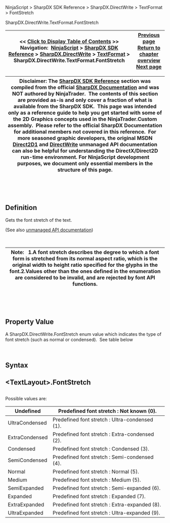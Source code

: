 ﻿


NinjaScript \> SharpDX SDK Reference \> SharpDX.DirectWrite \> TextFormat \> FontStretch






















SharpDX.DirectWrite.TextFormat.FontStretch







| \<\< [Click to Display Table of Contents](sharpdx_directwrite_textformat_fontstretch.md) \>\> **Navigation:**     [NinjaScript](ninjascript.md) \> [SharpDX SDK Reference](sharpdx_sdk_reference.md) \> [SharpDX.DirectWrite](sharpdx_directwrite.md) \> [TextFormat](sharpdx_directwrite_textformat.md) \> SharpDX.DirectWrite.TextFormat.FontStretch | [Previous page](sharpdx_directwrite_textformat_fontsize.md) [Return to chapter overview](sharpdx_directwrite_textformat.md) [Next page](sharpdx_directwrite_textformat_fontstyle.md) |
| --- | --- |













| Disclaimer: The [SharpDX SDK Reference](sharpdx_sdk_reference.md) section was compiled from the official [SharpDX Documentation](http://sharpdx.org/) and was NOT authored by NinjaTrader.  The contents of this section are provided as\-is and only cover a fraction of what is available from the SharpDX SDK.  This page was intended only as a reference guide to help you get started with some of the 2D Graphics concepts used in the NinjaTrader.Custom assembly.  Please refer to the official SharpDX Documentation for additional members not covered in this reference.  For more seasoned graphic developers, the original MSDN [Direct2D1](https://msdn.microsoft.com/en-us/library/windows/desktop/dd370990.aspx) and [DirectWrite](https://msdn.microsoft.com/en-us/library/windows/desktop/dd368038.aspx) unmanaged API documentation can also be helpful for understanding the DirectX/Direct2D run\-time environment. For NinjaScript development purposes, we document only essential members in the structure of this page. |
| --- |



 


 


## Definition


Gets the font stretch of the text. 


(See also [unmanaged API documentation](https://msdn.microsoft.com/en-us/library/dd316646.aspx))


 




| Note:   1\.A font stretch describes the degree to which a font form is stretched from its normal aspect ratio, which is the original width to height ratio specified for the glyphs in the font.2\.Values other than the ones defined in the enumeration are considered to be invalid, and are rejected by font API functions. |
| --- |



 


 


## Property Value


A SharpDX.DirectWrite.FontStretch enum value which indicates the type of font stretch (such as normal or condensed).  See table below


 


## Syntax


## \<TextLayout\>.FontStretch


## 


Possible values are:




| Undefined | Predefined font stretch : Not known (0\). |
| --- | --- |
| UltraCondensed | Predefined font stretch : Ultra\-condensed (1\). |
| ExtraCondensed | Predefined font stretch : Extra\-condensed (2\). |
| Condensed | Predefined font stretch : Condensed (3\). |
| SemiCondensed | Predefined font stretch : Semi\-condensed (4\). |
| Normal | Predefined font stretch : Normal (5\). |
| Medium | Predefined font stretch : Medium (5\). |
| SemiExpanded | Predefined font stretch : Semi\-expanded (6\). |
| Expanded | Predefined font stretch : Expanded (7\). |
| ExtraExpanded | Predefined font stretch : Extra\-expanded (8\). |
| UltraExpanded | Predefined font stretch : Ultra\-expanded (9\). |









